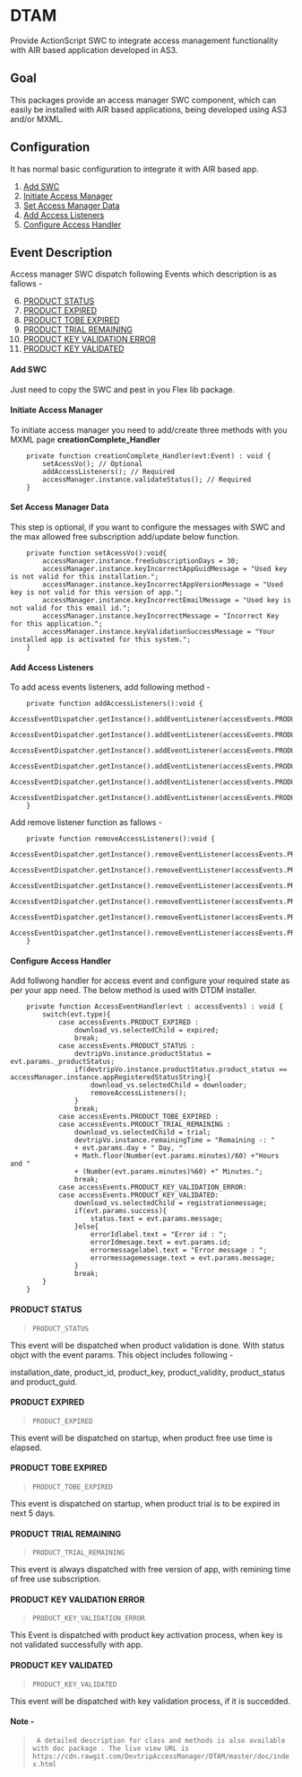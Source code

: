 # DTAM

Provide ActionScript SWC to integrate access management functionality with AIR based application developed in AS3.

## Goal

This packages provide an access manager SWC component, which can easily be installed with AIR based applications, being developed using AS3 and/or MXML.

## Configuration 

It has normal basic configuration to integrate it with AIR based app. 

1. [Add SWC](#add-swc)
2. [Initiate Access Manager](initiate-access-manager)
3. [Set Access Manager Data](set-access-manager-data)
4. [Add Access Listeners](#add-access-listeners)
5. [Configure Access Handler](#configure-access-handler)

## Event Description

Access manager SWC dispatch following Events which description is as fallows -

6. [PRODUCT STATUS](#product-status)
7. [PRODUCT EXPIRED](#product-expired)
8. [PRODUCT TOBE EXPIRED](#product-tobe-expired)
9. [PRODUCT TRIAL REMAINING](#product-trial-remaining)
10. [PRODUCT KEY VALIDATION ERROR](#product-key-validation-error)
11. [PRODUCT KEY VALIDATED](#product-key-validated)

#### Add SWC

Just need to copy the SWC and pest in you Flex lib package.

#### Initiate Access Manager

To initiate access manager you need to add/create three methods with you MXML page **creationComplete_Handler**

```AS3
	private function creationComplete_Handler(evt:Event) : void {
		setAcessVo(); // Optional
		addAccessListeners(); // Required
		accessManager.instance.validateStatus(); // Required
	}
````

#### Set Access Manager Data

This step is optional, if you want to configure the messages with SWC and the max allowed free subscription add/update below function.

```AS3
	private function setAcessVo():void{
		accessManager.instance.freeSubscriptionDays = 30;
		accessManager.instance.keyIncorrectAppGuidMessage = "Used key is not valid for this installation.";
		accessManager.instance.keyIncorrectAppVersionMessage = "Used key is not valid for this version of app.";
		accessManager.instance.keyIncorrectEmailMessage = "Used key is not valid for this email id.";
		accessManager.instance.keyIncorrectMessage = "Incorrect Key for this application.";
		accessManager.instance.keyValidationSuccessMessage = "Your installed app is activated for this system.";
	}
```` 

#### Add Access Listeners

To add acess events listeners, add following method -

```AS3
	private function addAccessListeners():void {
		AccessEventDispatcher.getInstance().addEventListener(accessEvents.PRODUCT_EXPIRED,AccessEventHandler);
		AccessEventDispatcher.getInstance().addEventListener(accessEvents.PRODUCT_STATUS,AccessEventHandler);
		AccessEventDispatcher.getInstance().addEventListener(accessEvents.PRODUCT_TOBE_EXPIRED,AccessEventHandler);
		AccessEventDispatcher.getInstance().addEventListener(accessEvents.PRODUCT_TRIAL_REMAINING,AccessEventHandler);
		AccessEventDispatcher.getInstance().addEventListener(accessEvents.PRODUCT_KEY_VALIDATED,AccessEventHandler);
		AccessEventDispatcher.getInstance().addEventListener(accessEvents.PRODUCT_KEY_VALIDATION_ERROR,AccessEventHandler);
	}
```` 

Add remove listener function as fallows -

```AS3
	private function removeAccessListeners():void {
		AccessEventDispatcher.getInstance().removeEventListener(accessEvents.PRODUCT_EXPIRED,AccessEventHandler);
		AccessEventDispatcher.getInstance().removeEventListener(accessEvents.PRODUCT_STATUS,AccessEventHandler);
		AccessEventDispatcher.getInstance().removeEventListener(accessEvents.PRODUCT_TOBE_EXPIRED,AccessEventHandler);
		AccessEventDispatcher.getInstance().removeEventListener(accessEvents.PRODUCT_TRIAL_REMAINING,AccessEventHandler);
		AccessEventDispatcher.getInstance().removeEventListener(accessEvents.PRODUCT_KEY_VALIDATED,AccessEventHandler);
		AccessEventDispatcher.getInstance().removeEventListener(accessEvents.PRODUCT_KEY_VALIDATION_ERROR,AccessEventHandler);
	}
```` 


#### Configure Access Handler

Add follwong handler for access event and configure your required state as per your app need. The below method is used with DTDM installer.

```AS3
	private function AccessEventHandler(evt : accessEvents) : void {
		switch(evt.type){
			case accessEvents.PRODUCT_EXPIRED :
				download_vs.selectedChild = expired;
				break;
			case accessEvents.PRODUCT_STATUS :
				devtripVo.instance.productStatus = evt.params._productStatus;
				if(devtripVo.instance.productStatus.product_status == accessManager.instance.appRegisteredStatusString){
					download_vs.selectedChild = downloader;
					removeAccessListeners();
				}
				break;
			case accessEvents.PRODUCT_TOBE_EXPIRED :
			case accessEvents.PRODUCT_TRIAL_REMAINING :
				download_vs.selectedChild = trial;
				devtripVo.instance.remainingTime = "Remaining -: " 
				+ evt.params.day + " Day, "
				+ Math.floor(Number(evt.params.minutes)/60) +"Hours and " 
				+ (Number(evt.params.minutes)%60) +" Minutes.";
				break;
			case accessEvents.PRODUCT_KEY_VALIDATION_ERROR:
			case accessEvents.PRODUCT_KEY_VALIDATED:
				download_vs.selectedChild = registrationmessage;
				if(evt.params.success){
					status.text = evt.params.message;
				}else{
					errorIdlabel.text = "Error id : ";
					errorIdmesage.text = evt.params.id;
					errormessagelabel.text = "Error message : ";
					errormessagemessage.text = evt.params.message;
				}
				break;
		}
	}
```` 

#### PRODUCT STATUS

>`PRODUCT_STATUS`

This event will be dispatched when product validation is done. With status objct with the event params. This object includes following - 

installation_date, product_id, product_key, product_validity, product_status and product_guid.

#### PRODUCT EXPIRED

>`PRODUCT_EXPIRED`

This event will be dispatched on startup, when product free use time is elapsed.

#### PRODUCT TOBE EXPIRED

>`PRODUCT_TOBE_EXPIRED`

This event is dispatched on startup, when product trial is to be expired in next 5 days.

#### PRODUCT TRIAL REMAINING

>`PRODUCT_TRIAL_REMAINING`

This event is always dispatched with free version of app, with remining time of free use subscription.

#### PRODUCT KEY VALIDATION ERROR

>`PRODUCT_KEY_VALIDATION_ERROR`

This Event is dispatched with product key activation process, when key is not validated successfully with app.

#### PRODUCT KEY VALIDATED

>`PRODUCT_KEY_VALIDATED`

This event will be dispatched with key validation process, if it is succedded. 

#### Note -

>` A detailed description for class and methods is also available with doc package . The live view URL is https://cdn.rawgit.com/DevtripAccessManager/DTAM/master/doc/index.html`

